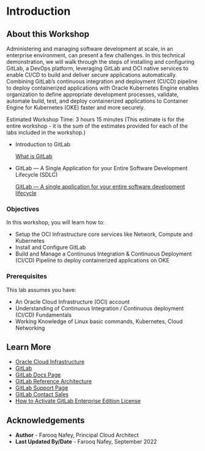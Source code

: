 # Introduction

## About this Workshop

Administering and managing software development at scale, in an enterprise environment, can present a few challenges. In this technical demonstration, we will walk through the steps of installing and configuring GitLab, a DevOps platform, leveraging GitLab and OCI native services to enable CI/CD to build and deliver secure applications automatically. Combining GitLab’s continuous integration and deployment (CI/CD) pipeline to deploy containerized applications with Oracle Kubernetes Engine enables organization to define appropriate development processes, validate, automate build, test, and deploy containerized applications to Container Engine for Kubernetes (OKE) faster and more securely.

Estimated Workshop Time: 3 hours 15 minutes (This estimate is for the entire workshop - it is the sum of the estimates provided for each of the labs included in the workshop.)


* Introduction to GitLab

  [What is GitLab](youtube:MqL6BMOySIQ)

* GitLab — A Single Application for your Entire Software Development Lifecycle (SDLC)

  [GitLab — A single application for your entire software development lifecycle](youtube:yjxrBSllNGo)

### Objectives

In this workshop, you will learn how to:
* Setup the OCI Infrastructure core services like Network, Compute and Kubernetes
* Install and Configure GitLab 
* Build and Manage a Continuous Integration & Continuous Deployment (CI/CD) Pipeline to deploy containerized applications on OKE

### Prerequisites

This lab assumes you have:
* An Oracle Cloud Infrastructure (OCI) account
* Understanding of Continuous Integration / Continuous deployment (CI/CD) Fundamentals
* Working Knowledge of Linux basic commands, Kubernetes, Cloud Networking





## Learn More


* [Oracle Cloud Infrastructure](https://www.oracle.com/cloud/)
* [GitLab](https://about.gitlab.com/)
* [GitLab Docs Page](https://docs.gitlab.com/)
* [GitLab Reference Architecture](https://docs.gitlab.com/ee/administration/reference_architectures/2k_users.html)
* [GitLab Support Page](https://about.gitlab.com/support/)
* [GitLab Contact Sales](https://about.gitlab.com/sales/)
* [How to Activate GitLab Enterprise Edition License](https://docs.gitlab.com/ee/user/admin_area/license.html)

## Acknowledgements
* **Author** - Farooq Nafey, Principal Cloud Architect
* **Last Updated By/Date** - Farooq Nafey, September 2022
